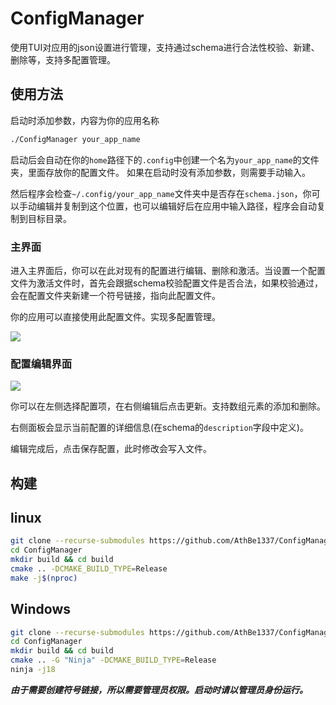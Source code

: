 # ConfigManager

使用TUI对应用的json设置进行管理，支持通过schema进行合法性校验、新建、删除等，支持多配置管理。

## 使用方法

启动时添加参数，内容为你的应用名称

```bash
./ConfigManager your_app_name
```
启动后会自动在你的`home`路径下的`.config`中创建一个名为`your_app_name`的文件夹，里面存放你的配置文件。 如果在启动时没有添加参数，则需要手动输入。

然后程序会检查`~/.config/your_app_name`文件夹中是否存在`schema.json`，你可以手动编辑并复制到这个位置，也可以编辑好后在应用中输入路径，程序会自动复制到目标目录。

### 主界面

进入主界面后，你可以在此对现有的配置进行编辑、删除和激活。当设置一个配置文件为激活文件时，首先会跟据schema校验配置文件是否合法，如果校验通过，会在配置文件夹新建一个符号链接，指向此配置文件。

你的应用可以直接使用此配置文件。实现多配置管理。

![](https://cloud.athbe.cn/f/PVho/F%5BVMI4FNBOFR%5B9ZU%7BM~98G1.png)

### 配置编辑界面

![](https://cloud.athbe.cn/f/w3u6/_JIP5@6UUQ9LW%28T%2958H75MJ.png)

你可以在左侧选择配置项，在右侧编辑后点击更新。支持数组元素的添加和删除。

右侧面板会显示当前配置的详细信息(在schema的`description`字段中定义)。

编辑完成后，点击保存配置，此时修改会写入文件。

## 构建

## linux

```bash
git clone --recurse-submodules https://github.com/AthBe1337/ConfigManager.git
cd ConfigManager
mkdir build && cd build
cmake .. -DCMAKE_BUILD_TYPE=Release
make -j$(nproc)
```

## Windows

```bash
git clone --recurse-submodules https://github.com/AthBe1337/ConfigManager.git
cd ConfigManager
mkdir build && cd build
cmake .. -G "Ninja" -DCMAKE_BUILD_TYPE=Release
ninja -j18
```

***由于需要创建符号链接，所以需要管理员权限。启动时请以管理员身份运行。***